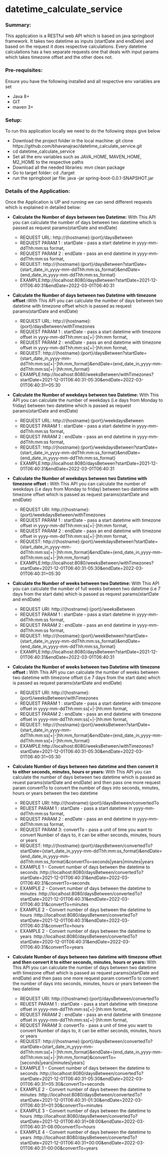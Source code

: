 # datetime_calculate_service

<h3>Summary:</h3>
<p>This application is a RESTful web API which is based on java springboot framework.
    It takes two datetime as inputs (startDate and endDate) and based on the request it does respective calculations.
    Every datetime calculations has a two separate requests one that deals with input params which takes
    timezone offset and the other does not.
</p>
<h3>Pre-requisites:</h3>
<p>Ensure you have the following installed and all respective env variables are set </p>
<ul>
    <li>Java 8+</li>
    <li>GIT</li>
    <li>maven 3+</li>
</ul>
<h3>Setup:</h3>
<p>To run this application locally we need to do the following steps give below</p>
<ul>
    <li>Download the project folder in the local machine: git clone https://github.com/bhavanajrao/datetime_calculate_service.git</li>
    <li>cd datetime_calculate_service</li>
    <li>Set all the env variables such as JAVA_HOME, MAVEN_HOME, M2_HOME to the respective paths</li>
    <li>Download all the needed libraries: mvn clean package</li>
    <li>Go to target folder: cd ./target </li>
    <li>run the springboot jar file: java -jar spring-boot-0.0.1-SNAPSHOT.jar </li>
</ul>
<h3>Details of the Application:</h3>
<p>Once the Application is UP and running we can send different requests which is explained in detailed below:</p>
<ul>
    <li><b>Calculate the Number of days between two Datetime:</b> With This API you can calculate the number of days between two datetime which is passed as request params(startDate and endDate)</li>
    <ul>
        <li>REQUEST URL: http://{hostname}:{port}/daysBetween </li>
        <li>REQUEST PARAM 1 : startDate - pass a start datetime in yyyy-mm-ddThh:mm:ss format,</li>
        <li>REQUEST PARAM 2 : endDate - pass an end datetime in yyyy-mm-ddThh:mm:ss format,  </li>
        <li>REQUEST: http://{hostname}:{port}/daysBetween?startDate={start_date_in_yyyy-mm-ddThh:mm:ss_format}&endDate={end_date_in_yyyy-mm-ddThh:mm:ss_format}</li>
        <li>EXAMPLE:http://localhost:8080/daysBetween?startDate=2021-12-01T06:40:31&endDate=2022-03-01T06:40:31</li>
    </ul>
    <p></p>
    <li><b>Calculate the Number of days between two Datetime with timezone offset :</b>With This API you can calculate the number of days between two datetime with timezone offset which is passed as request params(startDate and endDate)</li>
    <ul>
        <li>REQUEST URL: http://{hostname}:{port}/daysBetween/withTimezones </li>
        <li>REQUEST PARAM 1 : startDate - pass a start datetime with timezone offset in yyyy-mm-ddThh:mm:ss[+|-]hh:mm format,</li>
        <li>REQUEST PARAM 2 : endDate - pass an end datetime with timezone offset in yyyy-mm-ddThh:mm:ss[+|-]hh:mm format,  </li>
        <li>REQUEST: http://{hostname}:{port}/daysBetween?startDate={start_date_in_yyyy-mm-ddThh:mm:ss[+|-]hh:mm_format}&endDate={end_date_in_yyyy-mm-ddThh:mm:ss[+|-]hh:mm_format}</li>
        <li>EXAMPLE:http://localhost:8080/weeksBetween/withTimezones?startDate=2021-12-01T06:40:31-05:30&endDate=2022-03-01T06:40:31+05:30</li>
    </ul>
    <p></p>
    <li><b>Calculate the Number of weekdays between two Datetime:</b> With This API you can calculate the number of weekdays (i.e days from Monday to friday) between two datetime which is passed as request params(startDate and endDate)</li>
    <ul>
        <li>REQUEST URL: http://{hostname}:{port}/weekdaysBetween </li>
        <li>REQUEST PARAM 1 : startDate - pass a start datetime in yyyy-mm-ddThh:mm:ss format,</li>
        <li>REQUEST PARAM 2 : endDate - pass an end datetime in yyyy-mm-ddThh:mm:ss format,  </li>
        <li>REQUEST: http://{hostname}:{port}/weekdaysBetween?startDate={start_date_in_yyyy-mm-ddThh:mm:ss_format}&endDate={end_date_in_yyyy-mm-ddThh:mm:ss_format}</li>
        <li>EXAMPLE:http://localhost:8080/daysBetween?startDate=2021-12-01T06:40:31&endDate=2022-03-01T06:40:31</li>
    </ul>
    <p></p>
    <li><b>Calculate the Number of weekdays between two Datetime with timezone offset :</b> With This API you can calculate the number of weekdays (i.e days from Monday to friday) between two datetime with timezone offset which is passed as request params(startDate and endDate)</li>
    <ul>
        <li>REQUEST URI: http://{hostname}:{port}/weekdaysBetween/withTimezones </li>
        <li>REQUEST PARAM 1 : startDate - pass a start datetime with timezone offset in yyyy-mm-ddThh:mm:ss[+|-]hh:mm format,</li>
        <li>REQUEST PARAM 2 : endDate - pass an end datetime with timezone offset in yyyy-mm-ddThh:mm:ss[+|-]hh:mm format,  </li>
        <li>REQUEST: http://{hostname}:{port}/weekdaysBetween?startDate={start_date_in_yyyy-mm-ddThh:mm:ss[+|-]hh:mm_format}&endDate={end_date_in_yyyy-mm-ddThh:mm:ss[+|-]hh:mm_format}</li>
        <li>EXAMPLE:http://localhost:8080/weeksBetween/withTimezones?startDate=2021-12-01T06:40:31-05:30&endDate=2022-03-01T06:40:31+05:30</li>
    </ul>
    <p></p>
    <li><b>Calculate the Number of weeks between two Datetime:</b> With This API you can calculate the number of full weeks between two datetime (i.e 7 days from the start date) which is passed as request params(startDate and endDate)</li>
    <ul>
        <li>REQUEST URI: http://{hostname}:{port}/weeksBetween </li>
        <li>REQUEST PARAM 1 : startDate - pass a start datetime in yyyy-mm-ddThh:mm:ss format,</li>
        <li>REQUEST PARAM 2 : endDate - pass an end datetime in yyyy-mm-ddThh:mm:ss format,  </li>
        <li>REQUEST: http://{hostname}:{port}/weekBetween?startDate={start_date_in_yyyy-mm-ddThh:mm:ss_format}&endDate={end_date_in_yyyy-mm-ddThh:mm:ss_format}</li>
        <li>EXAMPLE:http://localhost:8080/daysBetween?startDate=2021-12-01T06:40:31&endDate=2022-03-01T06:40:31</li>
    </ul>
    <p></p>
    <li><b>Calculate the Number of weeks between two Datetime with timezone offset :</b> With This API you can calculate the number of weeks between two datetime with timezone offset (i.e 7 days from the start date) which is passed as request params(startDate and endDate)</li>
    <ul>
        <li>REQUEST URI: http://{hostname}:{port}/weeksBetween/withTimezones </li>
        <li>REQUEST PARAM 1 : startDate - pass a start datetime with timezone offset in yyyy-mm-ddThh:mm:ss[+|-]hh:mm format,</li>
        <li>REQUEST PARAM 2 : endDate - pass an end datetime with timezone offset in yyyy-mm-ddThh:mm:ss[+|-]hh:mm format,  </li>
        <li>REQUEST: http://{hostname}:{port}/weeksBetween?startDate={start_date_in_yyyy-mm-ddThh:mm:ss[+|-]hh:mm_format}&endDate={end_date_in_yyyy-mm-ddThh:mm:ss[+|-]hh:mm_format}</li>
        <li>EXAMPLE:http://localhost:8080/weeksBetween/withTimezones?startDate=2021-12-01T06:40:31-05:30&endDate=2022-03-01T06:40:31+05:30</li>
    </ul>
    <p></p>
    <li><b>Calculate Number of days between two datetime and then convert it to either seconds, minutes, hours or years:</b>
        With This API you can calculate the number of days between two datetime which is passed as reuest params(startDate and endDate)
        and then pass one more request param convertTo to convert the number of days into seconds, minutes, hours or years between the two datetime
    </li>
    <ul>
        <li>REQUEST URI: http://{hostname}:{port}/daysBetween/convertedTo </li>
        <li>REUEST PARAM 1 : startDate - pass a start datetime in yyyy-mm-ddThh:mm:ss format,
        <li>REQUEST PARAM 2 : endDate - pass an end datetime in yyyy-mm-ddThh:mm:ss format,  </li>
        <li>REQUEST PARAM 3: convertTo - pass a unit of time you want to convert Number of days to, it can be either seconds, minutes, hours or years</li>
        <li>REQUEST: http://{hostname}:{port}/daysBetween/convertedTo?startDate={start_date_in_yyyy-mm-ddThh:mm:ss_format}&endDate={end_date_in_yyyy-mm-ddThh:mm:ss_format}&convertTo=seconds|years|minutes|years</li>
        <li>EXAMPLE 1 - Convert number of days between the datetime to seconds :http://localhost:8080/daysBetween/convertedTo?startDate=2021-12-01T06:40:31&endDate=2022-03-01T06:40:31&convertTo=seconds</li>
        <li>EXAMPLE 2 - Convert number of days between the datetime to minutes :http://localhost:8080/daysBetween/convertedTo?startDate=2021-12-01T06:40:31&endDate=2022-03-01T06:40:31&convertTo=minutes</li>
        <li>EXAMPLE 2 - Convert number of days between the datetime to hours :http://localhost:8080/daysBetween/convertedTo?startDate=2021-12-01T06:40:31&endDate=2022-03-01T06:40:31&convertTo=hours</li>
        <li>EXAMPLE 2 - Convert number of days between the datetime to years :http://localhost:8080/daysBetween/convertedTo?startDate=2020-12-01T06:40:31&endDate=2022-03-01T06:40:31&convertTo=years</li>
    </ul>
    <p></p>
    <li><b>Calculate Number of days between two datetime with timezone offset and then convert it to either seconds, minutes, hours or years:</b>
        With This API you can calculate the number of days between two datetime with timezone offset which is passed as request params(startDate and endDate)
        and then pass one more request param convertTo to convert the number of days into seconds, minutes, hours or years between the two datetime
    </li>
    <ul>
        <li>REQUEST URI: http://{hostname}:{port}/daysBetween/convertedTo </li>
        <li>REUEST PARAM 1 : startDate - pass a start datetime with timezone offset in yyyy-mm-ddThh:mm:ss[+|-]hh:mm format,
        <li>REQUEST PARAM 2 : endDate - pass an end datetime with timezone offset in yyyy-mm-ddThh:mm:ss[+|-]hh:mm format,  </li> </li>
        <li>REQUEST PARAM 3: convertTo - pass a unit of time you want to convert Number of days to, it can be either seconds, minutes, hours or years</li>
        <li>REQUEST: http://{hostname}:{port}/daysBetween/convertedTo?startDate={start_date_in_yyyy-mm-ddThh:mm:ss[+|-]hh:mm_format}&endDate={end_date_in_yyyy-mm-ddThh:mm:ss[+|-]hh:mm_format}&convertTo=[seconds|years|minutes|years]</li>
        <li>EXAMPLE 1 - Convert number of days between the datetime to seconds :http://localhost:8080/daysBetween/convertedTo?startDate=2021-12-01T06:40:31-05:30&endDate=2022-03-01T06:40:31+05:30&convertTo=seconds</li>
        <li>EXAMPLE 2 - Convert number of days between the datetime to minutes :http://localhost:8080/daysBetween/convertedTo?startDate=2021-12-01T06:40:31-01:30&endDate=2022-03-01T06:40:31+01:30&convertTo=minutes</li>
        <li>EXAMPLE 3 - Convert number of days between the datetime to hours :http://localhost:8080/daysBetween/convertedTo?startDate=2021-12-01T06:40:31+08:00&endDate=2022-03-01T06:40:31-08:00convertTo=hours</li>
        <li>EXAMPLE 4 - Convert number of days between the datetime to years :http://localhost:8080/daysBetween/convertedTo?startDate=2021-12-01T06:40:31+00:00&endDate=2022-03-01T06:40:31-00:00&convertTo=years</li>
    </ul>
    <p></p>
</ul>
